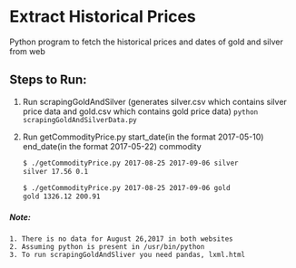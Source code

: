 # Extract Historical Prices
 Python program to fetch the historical prices and dates of gold and silver from web

## Steps to Run:

1) Run scrapingGoldAndSilver (generates silver.csv which contains silver price data and gold.csv which contains gold price data)
      `python  scrapingGoldAndSilverData.py`
      
      
2) Run getCommodityPrice.py start_date(in the format 2017-05-10) end_date(in the format 2017-05-22) commodity
    ```sh
    $ ./getCommodityPrice.py 2017-08-25 2017-09-06 silver
    silver 17.56 0.1
     
    $ ./getCommodityPrice.py 2017-08-25 2017-09-06 gold
    gold 1326.12 200.91
    ```
      

##### Note: 
    1. There is no data for August 26,2017 in both websites
    2. Assuming python is present in /usr/bin/python
    3. To run scrapingGoldAndSliver you need pandas, lxml.html
            